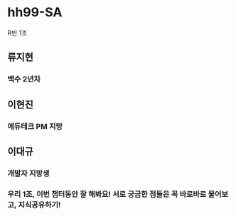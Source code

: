 # hh99-SA

R반 1조

## 류지현
### 백수 2년차

## 이현진
### 에듀테크 PM 지망

## 이대규
### 개발자 지망생

### 우리 1조, 이번 챕터동안 잘 해봐요! 서로 궁금한 점들은 꼭 바로바로 물어보고, 지식공유하기!
